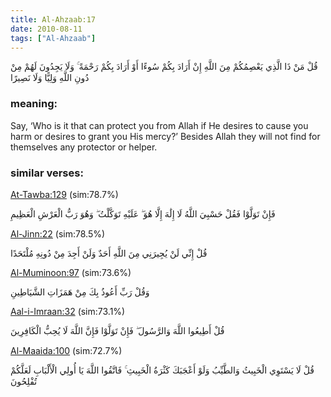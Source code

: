 ```yaml
---
title: Al-Ahzaab:17
date: 2010-08-11
tags: ["Al-Ahzaab"]
---
```

قُلْ مَنْ ذَا الَّذِي يَعْصِمُكُمْ مِنَ اللَّهِ إِنْ أَرَادَ بِكُمْ سُوءًا أَوْ أَرَادَ بِكُمْ رَحْمَةً ۚ وَلَا يَجِدُونَ لَهُمْ مِنْ دُونِ اللَّهِ وَلِيًّا وَلَا نَصِيرًا
### meaning: 
Say, ‘Who is it that can protect you from Allah if He desires to cause you harm or desires to grant you His mercy?’ Besides Allah they will not find for themselves any protector or helper.
### similar verses: 

[At-Tawba:129](/9/129) (sim:78.7%)

فَإِنْ تَوَلَّوْا فَقُلْ حَسْبِيَ اللَّهُ لَا إِلَٰهَ إِلَّا هُوَ ۖ عَلَيْهِ تَوَكَّلْتُ ۖ وَهُوَ رَبُّ الْعَرْشِ الْعَظِيمِ

[Al-Jinn:22](/72/22) (sim:78.5%)

قُلْ إِنِّي لَنْ يُجِيرَنِي مِنَ اللَّهِ أَحَدٌ وَلَنْ أَجِدَ مِنْ دُونِهِ مُلْتَحَدًا

[Al-Muminoon:97](/23/97) (sim:73.6%)

وَقُلْ رَبِّ أَعُوذُ بِكَ مِنْ هَمَزَاتِ الشَّيَاطِينِ

[Aal-i-Imraan:32](/3/32) (sim:73.1%)

قُلْ أَطِيعُوا اللَّهَ وَالرَّسُولَ ۖ فَإِنْ تَوَلَّوْا فَإِنَّ اللَّهَ لَا يُحِبُّ الْكَافِرِينَ

[Al-Maaida:100](/5/100) (sim:72.7%)

قُلْ لَا يَسْتَوِي الْخَبِيثُ وَالطَّيِّبُ وَلَوْ أَعْجَبَكَ كَثْرَةُ الْخَبِيثِ ۚ فَاتَّقُوا اللَّهَ يَا أُولِي الْأَلْبَابِ لَعَلَّكُمْ تُفْلِحُونَ
